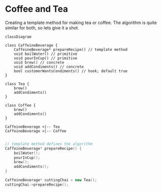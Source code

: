 # Coffee and Tea

Creating a template method for making tea or coffee. The algorithm is quite similar for both, so lets give it a shot.

```mermaid
classDiagram

class CaffeineBeverage {
    CaffeineBeverage* prepareRecipe() // template method
    void boilWater() // primitive
    void pourInCup() // primitive
    void brew() // concrete
    void addCondiments() // concrete
    bool customerWantsCondiments() // hook; default true
}

class Tea {
    brew()
    addCondiments()
}

class Coffee {
    brew()
    addCondiments()
}

CaffeineBeverage <|-- Tea
CaffeineBeverage <|-- Coffee

```

```cpp

// template method defines the algorithm
CaffeineBeverage* prepareRecipe() {
    boilWater();
    pourInCup();
    brew();
    addCondiments();
}

CaffeineBeverage* cuttingChai = new Tea();
cuttingChai->prepareRecipe();
```